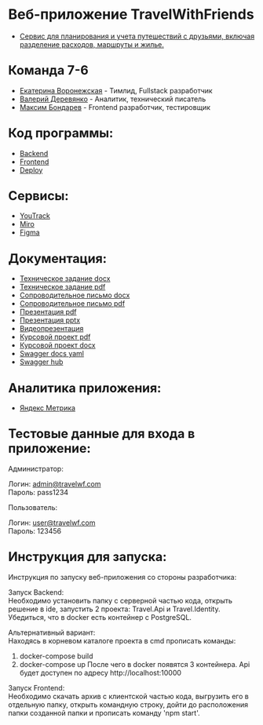 # Веб-приложение TravelWithFriends
- [Сервис для планирования и учета путешествий с друзьями, включая разделение расходов, маршруты и жилье.](https://travel-with-friends.ru) 

## <span style="font-size:larger;">Команда 7-6</span>

- [Екатерина Воронежская](https://github.com/egoistique)  - Тимлид, Fullstack разработчик
- [Валерий Деревянко](https://github.com/VaL1y)  - Аналитик, технический писатель
- [Максим Бондарев](https://github.com/bdybgs) - Frontend разработчик, тестировщик

## <span style="font-size:larger;">Код программы: </span>
- [Backend](https://github.com/egoistique/TravelWithFriends_backend) 
- [Frontend](https://github.com/bdybgs/TravelWithFriends-web)
- [Deploy](https://github.com/egoistique/twf_deploy_version)

## <span style="font-size:larger;">Сервисы: </span>
- [YouTrack](https://triptogether.youtrack.cloud/agiles/159-2/current)
- [Miro](https://miro.com/app/board/uXjVNKQcULM=/)
- [Figma](https://www.figma.com/file/2lYl2967DBFk9prQNro5qh/WebTrip?type=design&node-id=0-1&mode=design&t=pHlSkdu70V9r9KgC-0)

## <span style="font-size:larger;">Документация: </span>

- [Техническое задание docx](https://github.com/egoistique/TravelWithFriends/blob/main/documentation/Техническое%20задание.docx)
- [Техническое задание pdf](https://github.com/egoistique/TravelWithFriends/blob/main/documentation/Техническое%20задание.pdf)
- [Сопроводительное письмо docx](https://github.com/egoistique/TravelWithFriends/blob/main/documentation/Сопроводительное%20письмо.docx)
- [Сопроводительное письмо pdf](https://github.com/egoistique/TravelWithFriends/blob/main/documentation/Сопроводительное%20письмо.pdf)
- [Презентация pdf](https://github.com/egoistique/TravelWithFriends/blob/main/documentation/Презентация.pdf) 
- [Презентация pptx](https://github.com/egoistique/TravelWithFriends/blob/main/documentation/Презентация.pptx)
- [Видеопрезентация]()
- [Курсовой проект pdf](https://github.com/egoistique/TravelWithFriends/blob/main/documentation/Курсовой%20Проект.pdf)
- [Курсовой проект docx](https://github.com/egoistique/TravelWithFriends/blob/main/documentation/Курсовой%20Проект.docx)
- [Swagger docs yaml](https://github.com/egoistique/TravelWithFriends/blob/main/documentation/swagger_docs_api.yaml)
- [Swagger hub](https://app.swaggerhub.com/apis/kirakirillova762/travel-wf_api/Product1#/)

## <span style="font-size:larger;">Аналитика приложения: </span>

- [Яндекс Метрика](https://metrika.yandex.ru/dashboard?id=97428533)

## <span style="font-size:larger;">Тестовые данные для входа в приложение: </span>

Администратор:

Логин: admin@travelwf.com  
Пароль: pass1234  

Пользователь:

Логин: user@travelwf.com  
Пароль: 123456  


## <span style="font-size:larger;">Инструкция для запуска: </span>
Инструкция по запуску веб-приложения со стороны разработчика:

Запуск Backend:  
Необходимо установить папку с серверной частью кода, открыть решение в ide, запустить 2 проекта: Travel.Api и Travel.Identity. Убедиться, что в docker есть контейнер с PostgreSQL.

Альтернативный вариант:   
Находясь в корневом каталоге проекта в cmd прописать команды:
1. docker-compose build
2. docker-compose up
После чего в docker появятся 3 контейнера.
Api будет доступен по адресу http://localhost:10000

Запуск Frontend:   
Необходимо скачать архив с клиентской частью кода, выгрузить его в отдельную папку, открыть командную строку, дойти до расположения папки созданной папки и прописать команду 'npm start'.

